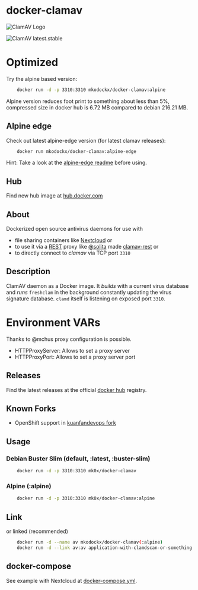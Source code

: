 # docker-clamav

![ClamAV Logo](http://www.clamav.net/assets/clamav-trademark.png)

![ClamAV latest.stable](https://img.shields.io/badge/ClamAV-latest.stable-brightgreen.svg?style=flat-square)

# Optimized

Try the alpine based version:
```bash
    docker run -d -p 3310:3310 mkodockx/docker-clamav:alpine
```

Alpine version reduces foot print to something about less than 5%, compressed size in docker hub is 6.72 MB compared to debian 216.21 MB.

## Alpine edge

Check out latest alpine-edge version (for latest clamav releases):
```bash
    docker run mkodockx/docker-clamav:alpine-edge
```
Hint: Take a look at the [alpine-edge readme](https://github.com/mko-x/docker-clamav/tree/alpine-edge) before using.

## Hub
Find new hub image at [hub.docker.com](https://hub.docker.com/r/mkodockx/docker-clamav)

## About
Dockerized open source antivirus daemons for use with 
- file sharing containers like [Nextcloud](https://hub.docker.com/_/nextcloud/) or 
- to use it via a [REST](https://en.wikipedia.org/wiki/Representational_state_transfer) proxy like [@solita](https://github.com/solita) made [clamav-rest](https://github.com/solita/clamav-rest) or
- to directly connect to *clamav* via TCP port `3310`

## Description
ClamAV daemon as a Docker image. It *builds* with a current virus database and
*runs* `freshclam` in the background constantly updating the virus signature database. `clamd` itself
is listening on exposed port `3310`.

# Environment VARs

Thanks to @mchus proxy configuration is possible.

- HTTPProxyServer: Allows to set a proxy server
- HTTPProxyPort: Allows to set a proxy server port

## Releases
Find the latest releases at the official [docker hub](https://hub.docker.com/r/mkodockx/docker-clamav) registry.

## Known Forks

- OpenShift support in [kuanfandevops fork](https://github.com/kuanfandevops/docker-clamav)

## Usage

### Debian Buster Slim (default, :latest, :buster-slim)
```bash
    docker run -d -p 3310:3310 mk0x/docker-clamav
```

### Alpine (:alpine)
```bash
    docker run -d -p 3310:3310 mk0x/docker-clamav:alpine
```

## Link
or linked (recommended)
```bash
    docker run -d --name av mkodockx/docker-clamav(:alpine)
    docker run -d --link av:av application-with-clamdscan-or-something
```
    
## docker-compose

See example with Nextcloud at [docker-compose.yml](https://github.com/mko-x/docker-clamav/blob/master/docker-compose.yml).
